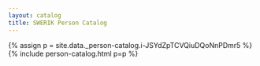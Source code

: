```yaml
---
layout: catalog
title: SWERIK Person Catalog
---
```

{% assign p = site.data._person-catalog.i-JSYdZpTCVQiuDQoNnPDmr5 %}
{% include person-catalog.html p=p %}

